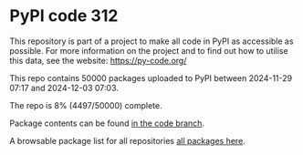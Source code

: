 # PyPI code 312

This repository is part of a project to make all code in PyPI as accessible as possible. For more information 
on the project and to find out how to utilise this data, see the website: https://py-code.org/

This repo contains 50000 packages uploaded to PyPI between 
2024-11-29 07:17 and 2024-12-03 07:03.

The repo is 8% (4497/50000) complete.

Package contents can be found [in the code branch](https://github.com/pypi-data/pypi-mirror-312/tree/code/packages).

A browsable package list for all repositories [all packages here](https://py-code.org/repositories/pypi-mirror-312).


